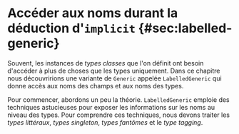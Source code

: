 # Accéder aux noms durant la déduction d'`implicit` {#sec:labelled-generic}

Souvent, les instances de *types classes* que l'on définit ont besoin d'accéder à plus de choses que les types uniquement.
Dans ce chapitre nous découvririons une variante de `Generic` appelée `LabelledGeneric` qui donne accès aux noms des champs et aux noms des types.

Pour commencer, abordons un peu la théorie.
`LabelledGeneric` emploie des techniques astucieuses pour exposer les informations sur les noms au niveau des types.
Pour comprendre ces techniques, nous devons traiter les *types littéraux*, *types singleton*, *types fantômes* et le *type tagging*.
